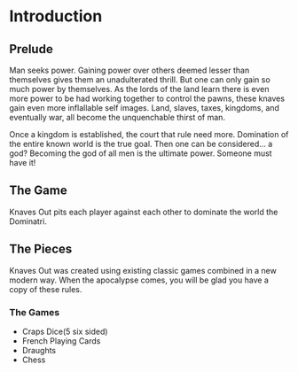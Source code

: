 # Introduction

## Prelude

Man seeks power. Gaining power over others deemed lesser than themselves gives them an unadulterated thrill. But one can only gain so much power by themselves. As the lords of the land learn there is even more power to be had working together to control the pawns, these knaves gain even more inflallable self images. Land, slaves, taxes, kingdoms, and eventually war, all become the unquenchable thirst of man. 

Once a kingdom is established, the court that rule need more. Domination of the entire known world is the true goal. Then one can be considered... a god? Becoming the god of all men is the ultimate power. Someone must have it!

## The Game

Knaves Out pits each player against each other to dominate the world the Dominatri.

## The Pieces

Knaves Out was created using existing classic games combined in a new modern way. When the apocalypse comes, you will be glad you have a copy of these rules.

### The Games

- Craps Dice(5 six sided)
- French Playing Cards
- Draughts
- Chess